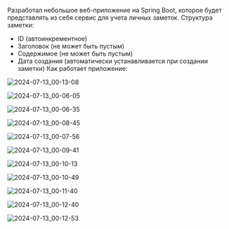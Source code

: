 Разработал небольшое веб-приложение на Spring Boot, которое будет представлять из себя сервис для учета личных заметок. 
Структура заметки:

- ID (автоинкрементное)
- Заголовок (не может быть пустым)
- Содержимое (не может быть пустым)
- Дата создания (автоматически устанавливается при создании заметки)
Как работает приложение:

![2024-07-13_00-13-08](https://github.com/user-attachments/assets/89c45fe5-4d0f-4efd-9572-d1046c1110be)

![2024-07-13_00-06-05](https://github.com/user-attachments/assets/326b872a-9d9f-4532-992d-9edda5988f2e)

![2024-07-13_00-06-35](https://github.com/user-attachments/assets/1c9ab804-3dff-4ea4-a1d0-af1e5abfba46)

![2024-07-13_00-08-45](https://github.com/user-attachments/assets/8c3af59a-9538-401b-ae5c-73e4d3ccbfbf)

![2024-07-13_00-07-56](https://github.com/user-attachments/assets/0382a058-8560-468b-9903-2d1ad5510de2)

![2024-07-13_00-09-41](https://github.com/user-attachments/assets/a642ef61-1799-426a-8afc-b931a73982a3)

![2024-07-13_00-10-13](https://github.com/user-attachments/assets/dfde6a96-adf8-4281-9b9f-c5c7f31e08b1)

![2024-07-13_00-10-49](https://github.com/user-attachments/assets/f83cc0f5-d8c3-4f47-ab7f-cc010d7a7388)

![2024-07-13_00-11-40](https://github.com/user-attachments/assets/bb4182d3-bc65-4c86-9d37-522edb123414)

![2024-07-13_00-12-40](https://github.com/user-attachments/assets/aad37d42-6db6-4d87-8b93-03867c16920c)

![2024-07-13_00-12-53](https://github.com/user-attachments/assets/a4d16eca-9436-4f71-9c79-1d65b81b5a75)











